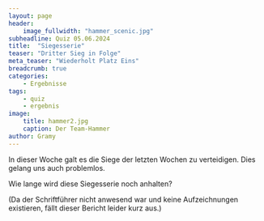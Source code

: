 ```yaml
---
layout: page
header:
    image_fullwidth: "hammer_scenic.jpg"
subheadline: Quiz 05.06.2024
title:  "Siegesserie"
teaser: "Dritter Sieg in Folge"
meta_teaser: "Wiederholt Platz Eins"
breadcrumb: true
categories:
    - Ergebnisse
tags:
    - quiz
    - ergebnis
image:
    title: hammer2.jpg
    caption: Der Team-Hammer
author: Gramy
---
```


In dieser Woche galt es die Siege der letzten Wochen zu verteidigen.
Dies gelang uns auch problemlos.

Wie lange wird diese Siegesserie noch anhalten?

(Da der Schriftführer nicht anwesend war und keine Aufzeichnungen existieren, fällt dieser Bericht leider kurz aus.)